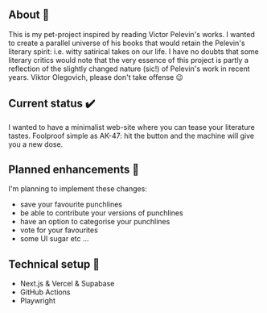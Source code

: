 ## About 📖

This is my pet-project inspired by reading Victor Pelevin's works. I wanted to create a parallel universe of his books that would retain the Pelevin's literary spirit: i.e. witty satirical takes on our life. I have no doubts that some literary critics would note that the very essence of this project is partly a reflection of the slightly changed nature (sic!) of Pelevin's work in recent years. Viktor Olegovich, please don't take offense 😉

## Current status ✔️

I wanted to have a minimalist web-site where you can tease your literature tastes. Foolproof simple as AK-47: hit the button and the machine will give you a new dose.

## Planned enhancements 🏁

I'm planning to implement these changes:

- save your favourite punchlines
- be able to contribute your versions of punchlines
- have an option to categorise your punchlines
- vote for your favourites
- some UI sugar etc ...

## Technical setup 🤖

- Next.js & Vercel & Supabase
- GitHub Actions
- Playwright

